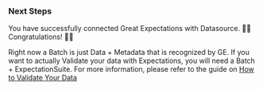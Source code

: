 ### Next Steps

You have successfully connected Great Expectations with Datasource. 🚀🚀 Congratulations! 🚀🚀

Right now a Batch is just Data + Metadata that is recognized by GE. If you want to actually Validate your data with Expectations, you will need a Batch + ExpectationSuite. For more information, please refer to the guide on [How to Validate Your Data](../../validation/validators/stub.md)
